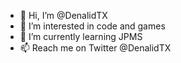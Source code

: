 - 👋 Hi, I’m @DenalidTX
- 👀 I’m interested in code and games
- 🌱 I’m currently learning JPMS
- 📫 Reach me on Twitter @DenalidTX

